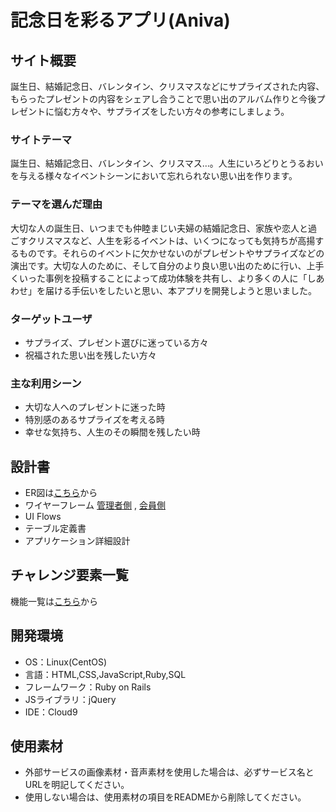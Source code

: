 # 記念日を彩るアプリ(Aniva)

## サイト概要
誕生日、結婚記念日、バレンタイン、クリスマスなどにサプライズされた内容、もらったプレゼントの内容をシェアし合うことで思い出のアルバム作りと今後プレゼントに悩む方々や、サプライズをしたい方々の参考にしましょう。

### サイトテーマ
誕生日、結婚記念日、バレンタイン、クリスマス…。人生にいろどりとうるおいを与える様々なイベントシーンにおいて忘れられない思い出を作ります。

### テーマを選んだ理由
大切な人の誕生日、いつまでも仲睦まじい夫婦の結婚記念日、家族や恋人と過ごすクリスマスなど、人生を彩るイベントは、いくつになっても気持ちが高揚するものです。それらのイベントに欠かせないのがプレゼントやサプライズなどの演出です。大切な人のために、そして自分のより良い思い出のために行い、上手くいった事例を投稿することによって成功体験を共有し、より多くの人に「しあわせ」を届ける手伝いをしたいと思い、本アプリを開発しようと思いました。

### ターゲットユーザ
- サプライズ、プレゼント選びに迷っている方々
- 祝福された思い出を残したい方々

### 主な利用シーン
- 大切な人へのプレゼントに迷った時
- 特別感のあるサプライズを考える時
- 幸せな気持ち、人生のその瞬間を残したい時

## 設計書
- ER図は[こちら](https://drive.google.com/file/d/1xVTovrABcc9pOsil-hBiWnAoR7_9Qguq/view?usp=sharing)から
- ワイヤーフレーム  [管理者側](https://docs.google.com/presentation/d/1FUrNyL1NV27DLeBPM8NbOGdDEcfROxmkOqJdfqIVmrc/edit?usp=sharing) , [会員側](https://docs.google.com/presentation/d/1-ptWxJP0sBDaIiUpnaUo8UtBOs7B7V6GRkaJza20ysA/edit?usp=sharing)
- UI Flows 
- テーブル定義書
- アプリケーション詳細設計

## チャレンジ要素一覧
機能一覧は[こちら](https://docs.google.com/spreadsheets/d/1URawjq4uJOdZMKyfj4OGB8aMWcvH1_pHG9Xr-HkQW4s/edit?usp=sharing)から

## 開発環境
- OS：Linux(CentOS)
- 言語：HTML,CSS,JavaScript,Ruby,SQL
- フレームワーク：Ruby on Rails
- JSライブラリ：jQuery
- IDE：Cloud9

## 使用素材
- 外部サービスの画像素材・音声素材を使用した場合は、必ずサービス名とURLを明記してください。
- 使用しない場合は、使用素材の項目をREADMEから削除してください。
